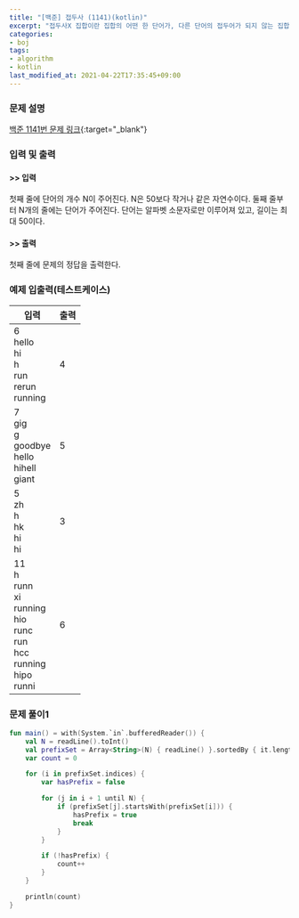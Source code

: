```yaml
---
title: "[백준] 접두사 (1141)(kotlin)"
excerpt: "접두사X 집합이란 집합의 어떤 한 단어가, 다른 단어의 접두어가 되지 않는 집합이다."
categories:
- boj
tags:
- algorithm
- kotlin
last_modified_at: 2021-04-22T17:35:45+09:00
---
```



### 문제 설명
[백준 1141번 문제 링크](https://www.acmicpc.net/problem/1141#description){:target="_blank"}




### 입력 및 출력
#### >> 입력
첫째 줄에 단어의 개수 N이 주어진다. N은 50보다 작거나 같은 자연수이다. 둘째 줄부터 N개의 줄에는 단어가 주어진다. 단어는 알파벳 소문자로만 이루어져 있고, 길이는 최대 50이다.



#### >> 출력
첫째 줄에 문제의 정답을 출력한다.





### 예제 입출력(테스트케이스)


|입력|출력|
|-----|------|
|6<br>hello<br>hi<br>h<br>run<br>rerun<br>running|4|
|7<br>gig<br>g<br>goodbye<br>hello<br>hi<by>hell<br>giant|5|
|5<br>zh<br>h<br>hk<br>hi<br>hi|3|
|11<br>h<br>runn<br>xi<br>running<br>hio<br>runc<br>run<br>hcc<br>running<br>hipo<br>runni|6|




### 문제 풀이1
```kotlin
fun main() = with(System.`in`.bufferedReader()) {
    val N = readLine().toInt()
    val prefixSet = Array<String>(N) { readLine() }.sortedBy { it.length }
    var count = 0

    for (i in prefixSet.indices) {
        var hasPrefix = false

        for (j in i + 1 until N) {
            if (prefixSet[j].startsWith(prefixSet[i])) {
                hasPrefix = true
                break
            }
        }

        if (!hasPrefix) {
            count++
        }
    }

    println(count)
}
```